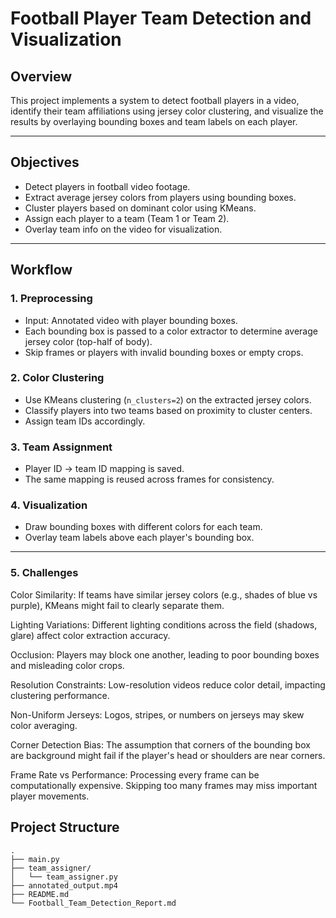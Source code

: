 # Football Player Team Detection and Visualization

## Overview

This project implements a system to detect football players in a video, identify their team affiliations using jersey color clustering, and visualize the results by overlaying bounding boxes and team labels on each player.

---

## Objectives

- Detect players in football video footage.
- Extract average jersey colors from players using bounding boxes.
- Cluster players based on dominant color using KMeans.
- Assign each player to a team (Team 1 or Team 2).
- Overlay team info on the video for visualization.

---

## Workflow

### 1. Preprocessing

- Input: Annotated video with player bounding boxes.
- Each bounding box is passed to a color extractor to determine average jersey color (top-half of body).
- Skip frames or players with invalid bounding boxes or empty crops.

### 2. Color Clustering

- Use KMeans clustering (`n_clusters=2`) on the extracted jersey colors.
- Classify players into two teams based on proximity to cluster centers.
- Assign team IDs accordingly.

### 3. Team Assignment

- Player ID → team ID mapping is saved.
- The same mapping is reused across frames for consistency.

### 4. Visualization

- Draw bounding boxes with different colors for each team.
- Overlay team labels above each player's bounding box.

---
### 5. Challenges
Color Similarity: If teams have similar jersey colors (e.g., shades of blue vs purple), KMeans might fail to clearly separate them.

Lighting Variations: Different lighting conditions across the field (shadows, glare) affect color extraction accuracy.

Occlusion: Players may block one another, leading to poor bounding boxes and misleading color crops.

Resolution Constraints: Low-resolution videos reduce color detail, impacting clustering performance.

Non-Uniform Jerseys: Logos, stripes, or numbers on jerseys may skew color averaging.

Corner Detection Bias: The assumption that corners of the bounding box are background might fail if the player's head or shoulders are near corners.

Frame Rate vs Performance: Processing every frame can be computationally expensive. Skipping too many frames may miss important player movements. 

## Project Structure

```plaintext
.
├── main.py
├── team_assigner/
│   └── team_assigner.py
├── annotated_output.mp4
├── README.md
└── Football_Team_Detection_Report.md
